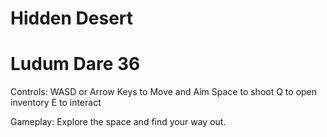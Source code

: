 # Hidden Desert
# Ludum Dare 36

Controls:
WASD or Arrow Keys to Move and Aim
Space to shoot
Q to open inventory
E to interact

Gameplay:
Explore the space and find your way out.
